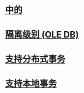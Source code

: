 # [中的](transactions.md)

# [隔离级别 (OLE DB)](isolation-levels-ole-db.md)
# [支持分布式事务](supporting-distributed-transactions.md)
# [支持本地事务](supporting-local-transactions.md)
